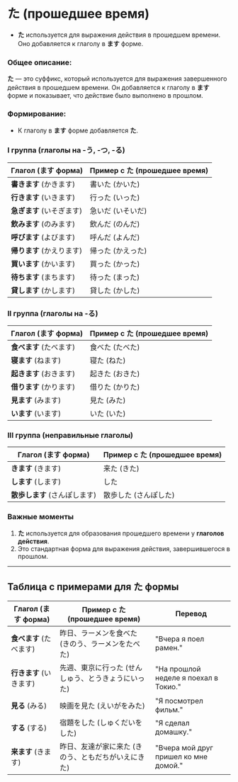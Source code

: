 # た (прошедшее время)

- **た** используется для выражения действия в прошедшем времени. Оно добавляется к глаголу в **ます** форме.

### Общее описание:
**た** — это суффикс, который используется для выражения завершенного действия в прошедшем времени. Он добавляется к глаголу в **ます** форме и показывает, что действие было выполнено в прошлом.

### Формирование:

- К глаголу в **ます** форме добавляется **た**.

### I группа (глаголы на -う, -つ, -る)

| Глагол (ます форма)   | Пример с **た** (прошедшее время)    |
|----------------------|------------------------------------|
| **書きます** (かきます) | 書いた (かいた)                   |
| **行きます** (いきます) | 行った (いった)                   |
| **急ぎます** (いそぎます) | 急いだ (いそいだ)                 |
| **飲みます** (のみます) | 飲んだ (のんだ)                   |
| **呼びます** (よびます) | 呼んだ (よんだ)                   |
| **帰ります** (かえります) | 帰った (かえった)                 |
| **買います** (かいます)  | 買った (かった)                   |
| **待ちます** (まちます)  | 待った (まった)                   |
| **貸します** (かします) | 貸した (かした)                   |

### II группа (глаголы на -る)

| Глагол (ます форма)   | Пример с **た** (прошедшее время)   |
|----------------------|----------------------------------|
| **食べます** (たべます)  | 食べた (たべた)                   |
| **寝ます** (ねます)      | 寝た (ねた)                       |
| **起きます** (おきます)  | 起きた (おきた)                   |
| **借ります** (かります) | 借りた (かりた)                   |
| **見ます** (みます)     | 見た (みた)                       |
| **います** (います)    | いた (いた)                       |

### III группа (неправильные глаголы)

| Глагол (ます форма)   | Пример с **た** (прошедшее время)    |
|----------------------|-----------------------------------|
| **きます** (きます)    | 来た (きた)                       |
| **します** (します)    | した                               |
| **散歩します** (さんぽします) | 散歩した (さんぽした)              |

### Важные моменты

1. **た** используется для образования прошедшего времени у **глаголов действия**.
2. Это стандартная форма для выражения действия, завершившегося в прошлом.

---

## Таблица с примерами для **た** формы

| Глагол (ます форма)   | Пример с **た** (прошедшее время)    | Перевод                          |
|----------------------|-----------------------------------|----------------------------------|
| **食べます** (たべます)  | 昨日、ラーメンを食べた (きのう、ラーメンをたべた) | "Вчера я поел рамен."            |
| **行きます** (いきます)  | 先週、東京に行った (せんしゅう、とうきょうにいった) | "На прошлой неделе я поехал в Токио." |
| **見る** (みる)        | 映画を見た (えいがをみた)           | "Я посмотрел фильм."             |
| **する** (する)        | 宿題をした (しゅくだいをした)        | "Я сделал домашку."              |
| **来ます** (きます)    | 昨日、友達が家に来た (きのう、ともだちがいえにきた) | "Вчера мой друг пришел ко мне домой." |